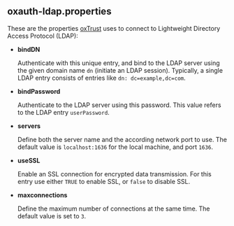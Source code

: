 
## oxauth-ldap.properties

These are the properties [oxTrust][oxtrust] uses to connect to
Lightweight Directory Access Protocol (LDAP):

 * __bindDN__

   Authenticate with this unique entry, and bind to the LDAP server
   using the given domain name `dn` (initiate an LDAP session). 
   Typically, a single LDAP entry consists of entries like 
   `dn: dc=example,dc=com`.

 * __bindPassword__

   Authenticate to the LDAP server using this password. This value
   refers to the LDAP entry `userPassword`.

 * __servers__

   Define both the server name and the according network port to use. 
   The default value is `localhost:1636` for the local machine, and 
   port `1636`.

 * __useSSL__

   Enable an SSL connection for encrypted data transmission. For this
   entry use either `TRUE` to enable SSL, or `false` to disable SSL.

 * __maxconnections__

   Define the maximum number of connections at the same time. The 
   default value is set to `3`.

[oxtrust]: ../oxTrust/ "oxTrust documentation"
